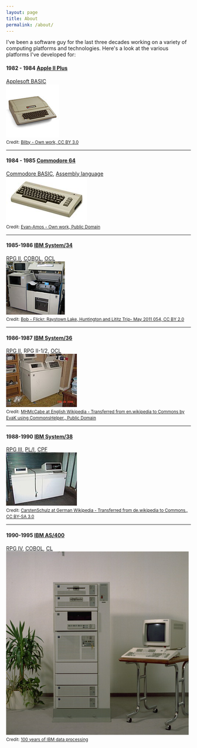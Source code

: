 ```yaml
---
layout: page
title: About
permalink: /about/
---
```


I've been a software guy for the last three decades working on a variety of computing platforms and technologies. Here's a look at the various platforms I've developed for:

#### 1982 - 1984 [Apple II Plus](https://en.wikipedia.org/wiki/Apple_II_Plus)
[Applesoft BASIC](https://en.wikipedia.org/wiki/Applesoft_BASIC)<br/>
<a href="https://en.wikipedia.org/wiki/Commodore_64" target="_blank">
<img src="/img/145px-Apple_II_Plus.jpg"></a><br/>
<small>Credit: [Bilby - Own work, CC BY 3.0](https://commons.wikimedia.org/w/index.php?curid=11119258)</small><br/>
<hr/>

#### 1984 - 1985 [Commodore 64](https://en.wikipedia.org/wiki/Commodore_64)
[Commodore BASIC](https://en.wikipedia.org/wiki/Commodore_BASIC), [Assembly language](https://en.wikipedia.org/wiki/Assembly_language)<br/>
<a href="https://en.wikipedia.org/wiki/Commodore_64" target="_blank">
<img src="/img/220px-Commodore-64-Computer-FL.jpg"></a><br/>
<small>Credit: [Evan-Amos - Own work, Public Domain](https://commons.wikimedia.org/w/index.php?curid=17414881)</small><br/>
<hr/>

#### 1985-1986 [IBM System/34](https://en.wikipedia.org/wiki/IBM_System/34)
[RPG II](https://en.wikipedia.org/wiki/IBM_RPG_II), [COBOL](https://en.wikipedia.org/wiki/COBOL), [OCL](https://en.wikipedia.org/wiki/Operational_Control_Language)<br/>
<a href="https://en.wikipedia.org/wiki/IBM_System/34" target="_blank">
<img src="/img/160px-IBM_System34.IsettAcres.jpg"></a><br/>
<small>Credit: [Bob - Flickr: Raystown Lake, Huntington and Lititz Trip- May 2011 054, CC BY 2.0](https://commons.wikimedia.org/w/index.php?curid=17196583)</small>
<hr/>

#### 1986-1987 [IBM System/36](https://en.wikipedia.org/wiki/IBM_System/36)
[RPG II](https://en.wikipedia.org/wiki/IBM_RPG_II), RPG II-1/2, [OCL](https://en.wikipedia.org/wiki/Operational_Control_Language)<br/>
<a href="https://en.wikipedia.org/wiki/IBM_System/36" target="_blank">
<img src="/img/193px-IBM5360.jpg"></a><br/>
<small>Credit: [MHMcCabe at English Wikipedia - Transferred from en.wikipedia to Commons by EvaK using CommonsHelper., Public Domain](https://commons.wikimedia.org/w/index.php?curid=7914145)</small><br/>
<hr/>

#### 1988-1990 [IBM System/38](https://en.wikipedia.org/wiki/IBM_System/38)
[RPG III](https://en.wikipedia.org/wiki/RPG_III), [PL/I](https://en.wikipedia.org/wiki/PL/I), [CPF](https://archive.org/details/bitsavers_ibmsystem3ontrolProgramFacilityProgrammersGuideJan_11013434)<br/>
<a href="https://en.wikipedia.org/wiki/IBM_System/38" target="_blank">
<img src="/img/193px-S38_I.jpg"></a><br/>
<small>Credit: [CarstenSchulz at German Wikipedia - Transferred from de.wikipedia to Commons., CC BY-SA 3.0](https://commons.wikimedia.org/w/index.php?curid=2050339)</small><br/>
<hr/>

#### 1990-1995 [IBM AS/400](https://en.wikipedia.org/wiki/IBM_System_i)
[RPG IV](https://en.wikipedia.org/wiki/IBM_RPG), [COBOL](https://en.wikipedia.org/wiki/COBOL), [CL](https://en.wikipedia.org/wiki/IBM_i_Control_Language)<br/>
<a href="https://en.wikipedia.org/wiki/IBM_System/38" target="_blank">
<img src="/img/AS-400-01.jpg"></a><br/>
<small>Credit: [100 years of IBM data processing](http://kkraftonline.de/Museum/data/AS-400-01.htm)</small><br/>